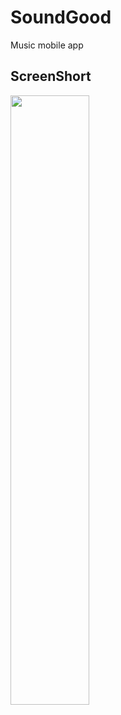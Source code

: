 # SoundGood
Music mobile app

## ScreenShort
<img src="https://user-images.githubusercontent.com/105474421/218306598-f6a5df77-462f-453d-b9a6-476b0c304d36.png" width=50% height=50% text-align:center>


